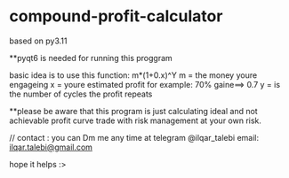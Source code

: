 # compound-profit-calculator
based on py3.11

**pyqt6 is needed for running this proggram


basic idea is to use this function:
m*(1+0.x)^Y
m = the money youre engageing
x = youre estimated profit for example: 70% gaine==> 0.7
y = is the number of cycles the profit repeats


**please be aware that this program is just calculating ideal and not achievable profit curve
  trade with risk management at your own risk.

// contact :
you can Dm me any time at telegram @ilqar_talebi
email: ilqar.talebi@gmail.com
  
hope it helps :>
